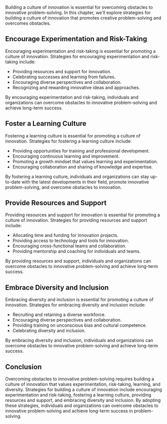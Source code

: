 
Building a culture of innovation is essential for overcoming obstacles to innovative problem-solving. In this chapter, we'll explore strategies for building a culture of innovation that promotes creative problem-solving and overcomes obstacles.

Encourage Experimentation and Risk-Taking
-----------------------------------------

Encouraging experimentation and risk-taking is essential for promoting a culture of innovation. Strategies for encouraging experimentation and risk-taking include:

* Providing resources and support for innovation.
* Celebrating successes and learning from failures.
* Encouraging diverse perspectives and collaboration.
* Recognizing and rewarding innovative ideas and approaches.

By encouraging experimentation and risk-taking, individuals and organizations can overcome obstacles to innovative problem-solving and achieve long-term success.

Foster a Learning Culture
-------------------------

Fostering a learning culture is essential for promoting a culture of innovation. Strategies for fostering a learning culture include:

* Providing opportunities for training and professional development.
* Encouraging continuous learning and improvement.
* Promoting a growth mindset that values learning and experimentation.
* Encouraging collaboration and sharing of knowledge and expertise.

By fostering a learning culture, individuals and organizations can stay up-to-date with the latest developments in their field, promote innovative problem-solving, and overcome obstacles to innovation.

Provide Resources and Support
-----------------------------

Providing resources and support for innovation is essential for promoting a culture of innovation. Strategies for providing resources and support include:

* Allocating time and funding for innovation projects.
* Providing access to technology and tools for innovation.
* Encouraging cross-functional teams and collaboration.
* Providing mentorship and coaching for individuals and teams.

By providing resources and support, individuals and organizations can overcome obstacles to innovative problem-solving and achieve long-term success.

Embrace Diversity and Inclusion
-------------------------------

Embracing diversity and inclusion is essential for promoting a culture of innovation. Strategies for embracing diversity and inclusion include:

* Recruiting and retaining a diverse workforce.
* Encouraging diverse perspectives and collaboration.
* Providing training on unconscious bias and cultural competence.
* Celebrating diversity and inclusion.

By embracing diversity and inclusion, individuals and organizations can overcome obstacles to innovative problem-solving and achieve long-term success.

Conclusion
----------

Overcoming obstacles to innovative problem-solving requires building a culture of innovation that values experimentation, risk-taking, learning, and diversity. Strategies for building a culture of innovation include encouraging experimentation and risk-taking, fostering a learning culture, providing resources and support, and embracing diversity and inclusion. By adopting these strategies, individuals and organizations can overcome obstacles to innovative problem-solving and achieve long-term success in problem-solving.
